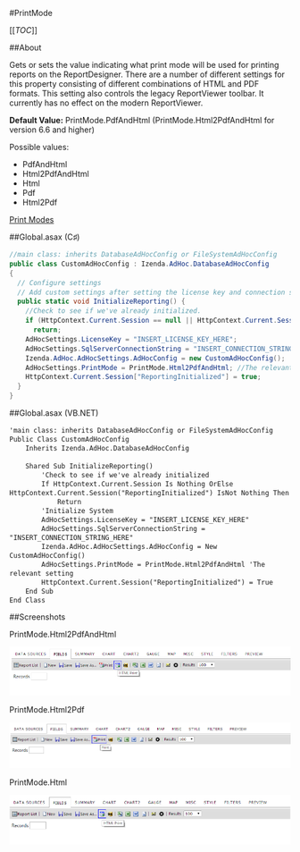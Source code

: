 #PrintMode

[[_TOC_]]

##About

Gets or sets the value indicating what print mode will be used for printing reports on the ReportDesigner. There are a number of different settings for this property consisting of different combinations of HTML and PDF formats. This setting also controls the legacy ReportViewer toolbar. It currently has no effect on the modern ReportViewer.

**Default Value:** PrintMode.PdfAndHtml (PrintMode.Html2PdfAndHtml for version 6.6 and higher)

Possible values:
* PdfAndHtml
* Html2PdfAndHtml
* Html
* Pdf
* Html2Pdf

[Print Modes](http://wiki.izenda.us/FAQ/understanding-izenda-print-modes)

##Global.asax (C♯)

``` csharp
//main class: inherits DatabaseAdHocConfig or FileSystemAdHocConfig
public class CustomAdHocConfig : Izenda.AdHoc.DatabaseAdHocConfig
{
  // Configure settings
  // Add custom settings after setting the license key and connection string by overriding the ConfigureSettings() method
  public static void InitializeReporting() {
    //Check to see if we've already initialized.
    if (HttpContext.Current.Session == null || HttpContext.Current.Session["ReportingInitialized"] != null)
      return;
    AdHocSettings.LicenseKey = "INSERT_LICENSE_KEY_HERE";
    AdHocSettings.SqlServerConnectionString = "INSERT_CONNECTION_STRING_HERE";
    Izenda.AdHoc.AdHocSettings.AdHocConfig = new CustomAdHocConfig();
    AdHocSettings.PrintMode = PrintMode.Html2PdfAndHtml; //The relevant setting
    HttpContext.Current.Session["ReportingInitialized"] = true;
  }
}
```

##Global.asax (VB.NET)

```visualbasic
'main class: inherits DatabaseAdHocConfig or FileSystemAdHocConfig
Public Class CustomAdHocConfig
    Inherits Izenda.AdHoc.DatabaseAdHocConfig

    Shared Sub InitializeReporting()
        'Check to see if we've already initialized
        If HttpContext.Current.Session Is Nothing OrElse HttpContext.Current.Session("ReportingInitialized") IsNot Nothing Then
            Return
        'Initialize System
        AdHocSettings.LicenseKey = "INSERT_LICENSE_KEY_HERE"
        AdHocSettings.SqlServerConnectionString = "INSERT_CONNECTION_STRING_HERE"
        Izenda.AdHoc.AdHocSettings.AdHocConfig = New CustomAdHocConfig()
        AdHocSettings.PrintMode = PrintMode.Html2PdfAndHtml 'The relevant setting
        HttpContext.Current.Session("ReportingInitialized") = True
    End Sub
End Class
```

##Screenshots

PrintMode.Html2PdfAndHtml

![](/API/CodeSamples/PrintMode/PrintMode_Html2PdfAndHtml.png)

PrintMode.Html2Pdf

![](/API/CodeSamples/PrintMode/PrintMode_Html2Pdf.png)

PrintMode.Html

![](/API/CodeSamples/PrintMode/PrintMode_Html.png)